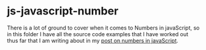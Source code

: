 # js-javascript-number

There is a lot of ground to cover when it comes to Numbers in javaScript, so in this folder I have all the source code examples that I have worked out thus far that I am writing about in my [post on numbers in javaScript](https://dustinpfister.github.io/2019/01/24/js-javascript-number/).


